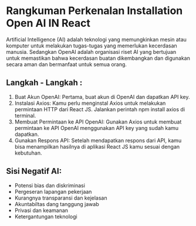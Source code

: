 # Rangkuman Perkenalan Installation Open AI IN React

Artificial Intelligence (AI) adalah teknologi yang memungkinkan mesin atau komputer untuk melakukan tugas-tugas yang memerlukan kecerdasan manusia. Sedangkan OpenAI adalah organisasi riset AI yang bertujuan untuk memastikan bahwa kecerdasan buatan dikembangkan dan digunakan secara aman dan bermanfaat untuk semua orang.

## Langkah - Langkah :
1. Buat Akun OpenAI: Pertama, buat akun di OpenAI dan dapatkan API key.
2. Instalasi Axios: Kamu perlu menginstal Axios untuk melakukan permintaan HTTP dari React JS. Jalankan perintah npm install axios di terminal.
3. Membuat Permintaan ke API OpenAI: Gunakan Axios untuk membuat permintaan ke API OpenAI menggunakan API key yang sudah kamu dapatkan.
4. Gunakan Respons API: Setelah mendapatkan respons dari API, kamu bisa menampilkan hasilnya di aplikasi React JS kamu sesuai dengan kebutuhan.

## Sisi Negatif AI:

-   Potensi bias dan diskriminasi
-   Pergeseran lapangan pekerjaan
-   Kurangnya transparansi dan kejelasan
-   Akuntabiltas dang tanggung jawab
-   Privasi dan keamanan
-   Ketergantungan teknologi
